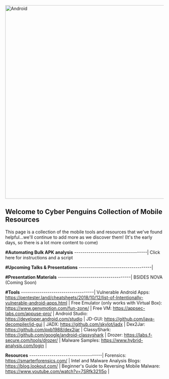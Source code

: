 <img width="616" alt="Android" src="https://user-images.githubusercontent.com/61938680/76761830-7e35c680-6766-11ea-9ad7-4149e8b4b9a3.png">

## Welcome to Cyber Penguins Collection of Mobile Resources

This page is a collection of the mobile tools and resources that we've found helpful...we'll continue to add more as we discover them! (It's the early days, so there is a lot more content to come)

**#Automating Bulk APK analysis**
------------------------------------|
Click here for instructions and a script

**#Upcoming Talks & Presentations**
------------------------------------|

**#Presentation Materials**
------------------------------------|
BSIDES NOVA (Coming Soon)

**#Tools**
------------------------------------|
Vulnerable Android Apps: https://pentester.land/cheatsheets/2018/10/12/list-of-Intentionally-vulnerable-android-apps.html |
Free Emulator (only works with Virtual Box): https://www.genymotion.com/fun-zone/ |
Free VM: https://appsec-labs.com/appuse-pro/ |
Android Studio: https://developer.android.com/studio |
JD-GUI: https://github.com/java-decompiler/jd-gui |
JADX: https://github.com/skylot/jadx |
Dex2Jar: https://github.com/pxb1988/dex2jar |
ClassyShark: https://github.com/google/android-classyshark |
Drozer: https://labs.f-secure.com/tools/drozer/ |
Malware Samples: https://www.hybrid-analysis.com/login |

**Resources**
------------------------------------|
Forensics: https://smarterforensics.com/ |
Intel and Malware Analysis Blogs: https://blog.lookout.com/ |
Beginner's Guide to Reversing Mobile Malware: https://www.youtube.com/watch?v=7SRfk321I5o |
